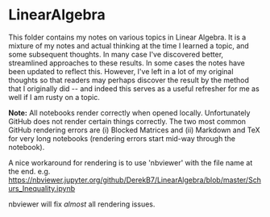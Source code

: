 # LinearAlgebra
This folder contains my notes on various topics in Linear Algebra.  It is a mixture of my notes and actual thinking at the time I learned a topic, and some subsequent thoughts.  In many case I've discovered better, streamlined approaches to these results.  In some cases the notes have been updated to reflect this.  However, I've left in a lot of my original thoughts so that readers may perhaps discover the result by the method that I originally did -- and indeed this serves as a useful refresher for me as well if I am rusty on a topic.  

**Note:** All notebooks render correctly when opened locally.  Unfortunately GitHub does not render certain things correctly.  The two most common GitHub rendering errors are (i) Blocked Matrices and (ii) Markdown and TeX for very long notebooks (rendering errors start mid-way through the notebook).  

A nice workaround for rendering is to use 'nbviewer' with the file name at the end.  e.g.   
https://nbviewer.jupyter.org/github/DerekB7/LinearAlgebra/blob/master/Schurs_Inequality.ipynb  

nbviewer will fix *almost* all rendering issues.  
